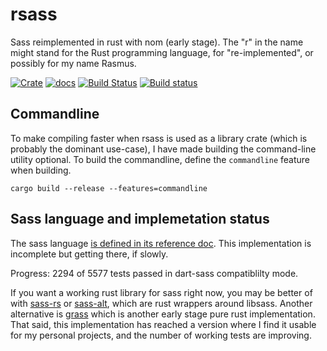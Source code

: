 # rsass

Sass reimplemented in rust with nom (early stage).
The "r" in the name might stand for the Rust programming language, for
"re-implemented", or possibly for my name Rasmus.

[![Crate](https://meritbadge.herokuapp.com/rsass)](https://crates.io/crates/rsass)
[![docs](https://docs.rs/rsass/badge.svg)](https://docs.rs/rsass)
[![Build Status](https://travis-ci.com/kaj/rsass.svg?branch=master)](https://travis-ci.com/kaj/rsass)
[![Build status](https://ci.appveyor.com/api/projects/status/w0hfnjwx31f7eoxj/branch/master?svg=true)](https://ci.appveyor.com/project/kaj/rsass/branch/master)

## Commandline

To make compiling faster when rsass is used as a library crate (which
is probably the dominant use-case), I have made building the
command-line utility optional.
To build the commandline, define the `commandline` feature when
building.

    cargo build --release --features=commandline

## Sass language and implemetation status

The sass language [is defined in its reference
doc](http://sass-lang.com/documentation/file.SASS_REFERENCE.html).
This implementation is incomplete but getting there, if slowly.

Progress: 2294 of 5577 tests passed in dart-sass compatiblilty mode.

If you want a working rust library for sass right now, you may
be better of with [sass-rs](https://crates.io/crates/sass-rs)
or [sass-alt](https://crates.io/crates/sass-alt),
which are rust wrappers around libsass.
Another alternative is [grass](https://crates.io/crates/grass)
which is another early stage pure rust implementation.
That said, this implementation has reached a version where I find it
usable for my personal projects, and the number of working tests are
improving.
